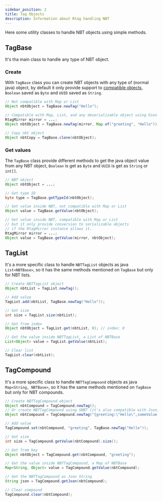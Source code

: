 ```yaml
---
sidebar_position: 2
title: Tag Objects
description: Information about Rtag handling NBT
---
```


Here some utility classes to handle NBT objects using simple methods.

## TagBase

It's tha main class to handle any type of NBT object.

### Create

With `TagBase` class you can create NBT objects with any type of (normal java) object, by default it only provide support to [compatible objects](intro.md#compatible-objects), `Boolean` saved as `Byte` and `UUID` saved as `String`.

```java
// Not compatible with Map or List
Object nbtObject = TagBase.newTag("Hello");

// Compatible with Map, List, and any deserializable object using Gson
RtagMirror mirror = ...;
Object nbtObject = TagBase.newTag(mirror, Map.of("greeting", "Hello"));

// Copy nbt object
Object nbtCopy = TagBase.clone(nbtObject);
```

### Get values

The `TagBase` class provide different methods to get the java object value from any NBT object, `Boolean` is get as `Byte` and `UUID` is get as `String` or `int[]`.

```java
// NBT object
Object nbtObject = ...;

// Get type ID
byte type = TagBase.getTypeId(nbtObject);

// Get value inside NBT, not compatible with Map or List
Object value = TagBase.getValue(nbtObject);

// Get value inside NBT, compatible with Map or List
// but it only provide conversion to serializable objects
// if the RtagMirror instance allows it.
RtagMirror mirror = ...;
Object value = TagBase.getValue(mirror, nbtObject);
```

## TagList

It's a more specific class to handle `NBTTagList` objects as java `List<NBTBase>`, so it has the same methods mentioned on `TagBase` but only for NBT lists.

```java
// Create NBTTagList object
Object nbtList = TagList.newTag();

// Add value
TagList.add(nbtList, TagBase.newTag("Hello"));

// Get size
int size = TagList.size(nbtList);

// Get from index
Object nbtObject = TagList.get(nbtList, 0); // index: 0

// Get the value inside NBTTagList, a List of NBTBase
List<Object> value = TagList.getValue(nbtList);

// Clear list
TagList.clear(nbtList);
```

## TagCompound

It's a more specific class to handle `NBTTagCompound` objects as java `Map<String, NBTBase>`, so it has the same methods mentioned on `TagBase` but only for NBT compounds.

```java
// Create NBTTagCompound object
Object nbtCompound = TagCompound.newTag();
// Or create NBTTagCompound using SNBT (it's also compatible with Json)
Object nbtCompound = TagCompound.newTag("{greeting:\"Hello\",someValue:123}");

// Add value
TagCompound.set(nbtCompound, "greeting", TagBase.newTag("Hello"));

// Get size
int size = TagCompound.getValue(nbtCompound).size();

// Get from key
Object nbtObject = TagCompound.get(nbtCompound, "greeting");

// Get the value inside NBTTagCompound, a Map of NBTBase
Map<String, Object> value = TagCompound.getValue(nbtCompound);

// Get the NBTTagCompound as Json String
String json = TagCompound.getJson(nbtCompound);

// Clear compound
TagCompound.clear(nbtCompound);
```